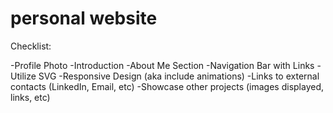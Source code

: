 # personal website

Checklist:

-Profile Photo
-Introduction
-About Me Section
-Navigation Bar with Links
-Utilize SVG
-Responsive Design (aka include animations)
-Links to external contacts (LinkedIn, Email, etc)
-Showcase other projects (images displayed, links, etc)